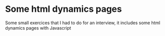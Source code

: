 # Some html dynamics pages

Some small exercices that I had to do for an interview, it includes some html dynamics pages with Javascript
